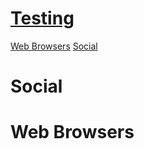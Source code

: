 # [Testing](https://github.com)
[Web Browsers](#web-browsers)
[Social](#social)


# Social

# Web Browsers
